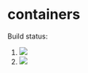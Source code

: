 # containers

Build status:

1. [![](https://github.com/ohorban/containers_p/workflows/tests-fibonacci/badge.svg)](https://github.com/ohorban/containers_p/actions?query=workflow%3Atests-fibonacci)
1. [![](https://github.com/ohorban/containers_p/workflows/tests-range/badge.svg)](https://github.com/ohorban/containers_p/actions?query=workflow%3Atests-range)
